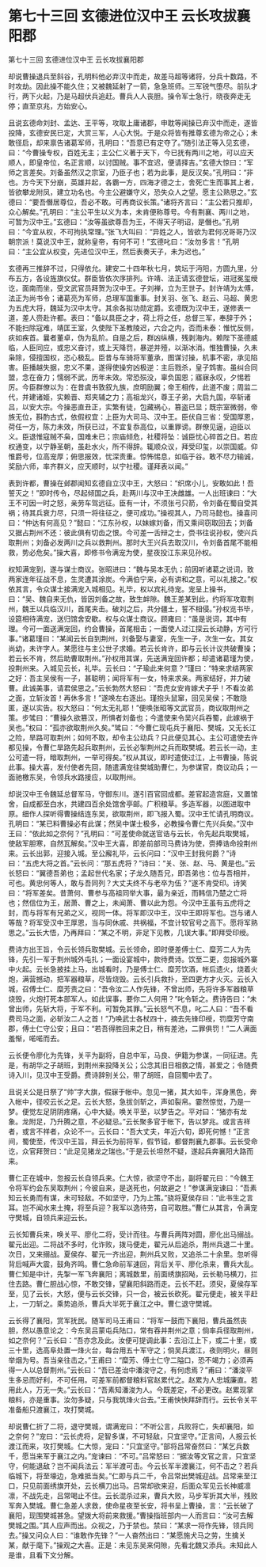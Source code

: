# 第七十三回        玄德进位汉中王        云长攻拔襄阳郡

第七十三回        玄德进位汉中王        云长攻拔襄阳郡


却说曹操退兵至斜谷，孔明料他必弃汉中而走，故差马超等诸将，分兵十数路，不时攻劫。因此操不能久住；又被魏延射了一箭，急急班师。三军锐气堕尽。前队才行，两下火起，乃是马超伏兵追赶。曹兵人人丧胆。操令军士急行，晓夜奔走无停；直至京兆，方始安心。


且说玄德命刘封、孟达、王平等，攻取上庸诸郡，申耽等闻操已弃汉中而走，遂皆投降，玄德安民已定，大赏三军，人心大悦。于是众将皆有推尊玄德为帝之心；未敢径启，却来禀告诸葛军师，孔明曰：“吾意已有定夺了。”随引法正等入见玄德，曰：“今曹操专权，百姓无主；主公仁义著于天下，今已抚有两川之地，可以应天顺人，即皇帝位，名正言顺，以讨国贼。事不宜迟，便请择吉。”玄德大惊曰：“军师之言差矣。刘备虽然汉之宗室，乃臣子也；若为此事，是反汉矣。”孔明曰：“非也。方今天下分崩，英雄并起，各霸一方，四海才德之士，舍死亡生而事其上者，皆欲攀龙附凤，建立功名也。今主公避嫌守义，恐失众人之望。愿主公熟思之。”玄德曰：“要吾僭居尊位，吾必不敢。可再商议长策。”诸将齐言曰：“主公若只推却，众心解矣。”孔明曰：“主公平生以义为本，未肯便称尊号。今有荆襄、两川之地，可暂为汉中王。”玄德曰：“汝等虽欲尊吾为王，不得天子明诏，是僭也。”孔明曰：“今宜从权，不可拘执常理。”张飞大叫曰：“异姓之人，皆欲为君何况哥哥乃汉朝宗派！莫说汉中王，就称皇帝，有何不可！”玄德叱曰：“汝勿多言！”孔明曰：“主公宜从权变，先进位汉中王，然后表奏天子，未为迟也。”


玄德再三推辞不过，只得依允。建安二十四年秋七月，筑坛于沔阳，方圆九里，分布五方，各设旌旗仪仗。群臣皆依次序排列。许靖、法正请玄德登坛，进冠冕玺绶讫，面南而坐，受文武官员拜贺为汉中王。子刘禅，立为王世子。封许靖为太傅，法正为尚书令；诸葛亮为军师，总理军国重事。封关羽、张飞、赵云、马超、黄忠为五虎大将，魏延为汉中太守。其余各拟功勋定爵。玄德既为汉中王，遂修表一道，差人赍赴许都。表曰：“备以具臣之才，荷上将之任，总督三军，奉辞于外；不能扫除寇难，靖匡王室，久使陛下圣教陵迟，六合之内，否而未泰：惟忧反侧，疢如疾首。曩者董卓，伪为乱阶。自是之后，群凶纵横，残剥海内。赖陛下圣德威临，人臣同应，或忠义奋讨，或上天降罚，暴逆并殪，以渐冰消。惟独曹操，久未枭除，侵擅国权，恣心极乱。臣昔与车骑将军董承，图谋讨操，机事不密，承见陷害。臣播越失据，忠义不果，遂得使操穷凶极逆：主后戮杀，皇子鸩害。虽纠合同盟，念在奋力；懦弱不武，历年未效。常恐殒没，辜负国恩；寤寐永叹，夕惕若厉。今臣群僚以为：在昔虞书敦叙九族，庶明励翼；帝王相传，此道不废；周监二代，并建诸姬，实赖晋、郑夹辅之力；高祖龙兴，尊王子弟，大启九国，卒斩诸吕，以安大宗。今操恶直丑正，实繁有徒，包藏祸心，篡盗已显；既宗室微弱，帝族无位，斟酌古式，依假权宜：上臣为大司马、汉中王。臣伏自三省：受国厚恩，荷任一方，陈力未效，所获已过，不宜复忝高位，以重罪谤。群僚见逼，迫臣以义。臣退惟寇贼不枭，国难未已；宗庙倾危，社稷将坠：诚臣忧心碎首之日。若应权通变，以宁静圣朝，虽赴水火，所不得辞。辄顺众议，拜受印玺，以崇国威。仰惟爵号，位高宠厚；俯思报效，忧深责重。惊怖惕息，如临于谷。敢不尽力输诚，奖励六师，率齐群义，应天顺时，以宁社稷。谨拜表以闻。”


表到许都，曹操在邺郡闻知玄德自立汉中王，大怒曰：“织席小儿，安敢如此！吾誓灭之！”即时传令，尽起倾国之兵，赴两川与汉中王决雌雄。一人出班谏曰：“大王不可因一时之怒，亲劳车驾远征。臣有一计，不须张弓只箭，令刘备在蜀自受其祸；待其兵衰力尽，只须一将往征之，便可成功。”操视其人，乃司马懿也。操喜问曰：“仲达有何高见？”懿曰：“江东孙权，以妹嫁刘备，而又乘间窃取回去；刘备又据占荆州不还：彼此俱有切齿之恨。今可差一舌辩之士，赍书往说孙权，使兴兵取荆州；刘备必发两川之兵以救荆州。那时大王兴兵去取汉川，令刘备首尾不能相救，势必危矣。”操大喜，即修书令满宠为使，星夜投江东来见孙权。


权知满宠到，遂与谋士商议。张昭进曰：“魏与吴本无仇；前因听诸葛之说词，致两家连年征战不息，生灵遭其涂炭。今满伯宁来，必有讲和之意，可以礼接之。”权依其言，令众谋士接满宠入城相见。礼毕，权以宾礼待宠。宠呈上操书，曰：“吴、魏自来无仇，皆因刘备之故，致生衅隙。魏王差某到此，约将军攻取荆州，魏王以兵临汉川，首尾夹击。破刘之后，共分疆土，誓不相侵。”孙权览书毕，设筵相待满宠，送归馆舍安歇。权与众谋士商议。顾雍曰：“虽是说词，其中有理。今可一面送满宠回，约会曹操，首尾相击；一面使人过江探云长动静，方可行事。”诸葛瑾曰：“某闻云长自到荆州，刘备娶与妻室，先生一子，次生一女。其女尚幼，未许字人。某愿往与主公世子求婚。若云长肯许，即与云长计议共破曹操；若云长不肯，然后助曹取荆州。”孙权用其谋，先送满宠回许都；却遣诸葛瑾为使，投荆州来。入城见云长，礼毕。云长曰：“子瑜此来何意？”瑾曰：“特来求结两家之好：吾主吴侯有一子，甚聪明；闻将军有一女，特来求亲。两家结好，并力破曹。此诚美事，请君侯思之。”云长勃然大怒曰：“吾虎女安肯嫁犬子乎！不看汝弟之面，立斩汝首！再休多言！”遂唤左右逐出。瑾抱头鼠窜，回见吴侯；不敢隐匿，遂以实告。权大怒曰：“何太无礼耶！”便唤张昭等文武官员，商议取荆州之策。步骘曰：“曹操久欲篡汉，所惧者刘备也；今遣使来令吴兴兵吞蜀，此嫁祸于吴也。”权曰：“孤亦欲取荆州久矣。”骘曰：“今曹仁现屯兵于襄阳、樊城，又无长江之险，旱路可取荆州；如何不取，却令主公动兵？只此便见其心。主公可遣使去许都见操，令曹仁旱路先起兵取荆州，云长必掣荆州之兵而取樊城。若云长一动，主公可遣一将，暗取荆州，一举可得矣。”权从其议，即时遣使过江，上书曹操，陈说此事。操大喜，发付使者先回，随遣满宠往樊城助曹仁，为参谋官，商议动兵；一面驰檄东吴，令领兵水路接应，以取荆州。


却说汉中王令魏延总督军马，守御东川。遂引百官回成都。差官起造宫庭，又置馆舍，自成都至白水，共建四百余处馆舍亭邮。广积粮草。多造军器，以图进取中原。细作人探听得曹操结连东吴，欲取荆州，即飞报入蜀。汉中王忙请孔明商议。孔明曰：“某已料曹操必有此谋；然吴中谋士极多，必教操令曹仁先兴兵矣。”汉中王曰：“依此如之奈何？”孔明曰：“可差使命就送官诰与云长，令先起兵取樊城，使敌军胆寒，自然瓦解矣。”汉中王大喜，即差前部司马费诗为使，赍捧诰命投荆州来。云长出郭，迎接入城。至公廨礼毕，云长问曰：“汉中王封我何爵？”诗曰：“五虎大将之首。”云长问：“那五虎将？”诗曰：“关、张、赵、马、黄是也。”云长怒曰：“翼德吾弟也；孟起世代名家；子龙久随吾兄，即吾弟也：位与吾相并，可也。黄忠何等人，敢与吾同列？大丈夫终不与老卒为伍？”遂不肯受印。诗笑曰：“将军差矣。昔萧何、曹参与高祖同举大事，最为亲近，而韩信乃楚之亡将也；然信位为王，居萧、曹之上，未闻萧、曹以此为怨。今汉中王虽有五虎将之封，而与将军有兄弟之义，视同一体。将军即汉中王，汉中王即将军也。岂与诸人等哉？将军受汉中王厚恩，当与同休戚、共祸福，不宜计较官号之高下。愿将军熟思之。”云长大悟，乃再拜曰：“某之不明，非足下见教，几误大事。”即拜受印绶。


费诗方出王旨，令云长领兵取樊城。云长领命，即时便差傅士仁、糜芳二人为先锋，先引一军于荆州城外屯扎；一面设宴城中，款待费诗。饮至二更，忽报城外寨中火起。云长急披挂上马，出城看时，乃是傅士仁、糜芳饮酒，帐后遗火，烧着火炮，满营撼动，把军器粮草，尽皆烧毁。云长引兵救扑，至四更方才火灭。云长入城，召傅士仁、糜芳责之曰：“吾令汝二人作先锋，不曾出师，先将许多军器粮草烧毁，火炮打死本部军人。如此误事，要你二人何用？”叱令斩之。费诗告曰：“未曾出师，先斩大将，于军不利。可暂免其罪。”云长怒气不息，叱二人曰：“吾不看费司马之面，必斩汝二人之首！”乃唤武士各杖四十，摘去先锋印绶，罚糜芳守南郡，傅士仁守公安；且曰：“若吾得胜回来之日，稍有差池，二罪俱罚！”二人满面羞惭，喏喏而去。


云长便令廖化为先锋，关平为副将，自总中军，马良、伊籍为参谋，一同征进。先是，有胡华之子胡班，到荆州来投降关公；公念其旧日相救之情，甚爱之；令随费诗入川，见汉中王受爵。费诗辞别关公，带了胡班，自回蜀中去了。


且说关公是日祭了“帅”字大旗，假寐于帐中。忽见一猪，其大如牛，浑身黑色，奔入帐中，径咬云长之足。云长大怒，急拔剑斩之，声如裂帛。霎然惊觉，乃是一梦。便觉左足阴阴疼痛，心中大疑。唤关平至，以梦告之。平对曰：“猪亦有龙象。龙附足，乃升腾之意，不必疑忌。”云长聚多官于帐下，告以梦兆。或言吉祥者，或言不祥者，众论不一。云长曰：“吾大丈夫，年近六旬，即死何憾！”正言间，蜀使至，传汉中王旨，拜云长为前将军，假节钺，都督荆襄九郡事。云长受命讫，众官拜贺曰：“此足见猪龙之瑞也。”于是云长坦然不疑，遂起兵奔襄阳大路而来。


曹仁正在城中，忽报云长自领兵来。仁大惊，欲坚守不出，副将翟元曰：“今魏王令将军约会东吴取荆州；今彼自来，是送死也，何故避之！”参谋满宠谏曰：“吾素知云长勇而有谋，未可轻敌。不如坚守，乃为上策。”骁将夏侯存曰：“此书生之言耳。岂不闻水来土掩，将至兵迎？我军以逸待劳，自可取胜。”曹仁从其言，令满宠守樊城，自领兵来迎云长。


云长知曹兵来，唤关平、廖化二将，受计而往。与曹兵两阵对圆，廖化出马搦战。翟元出迎。二将战不多时，化诈败，拨马便走，翟元从后追杀，荆州兵退二十里。次日，又来搦战。夏侯存、翟元一齐出迎，荆州兵又败，又追杀二十余里。忽听得背后喊声大震，鼓角齐鸣。曹仁急命前军速回，背后关平、廖化杀来，曹兵大乱。曹仁知是中计，先掣一军飞奔襄阳；离城数里，前面绣旗招飐，云长勒马横刀，拦住去路。曹仁胆战心惊，不敢交锋，望襄阳斜路而走。云长不赶。须臾，夏侯存军至，见了云长，大怒，便与云长交锋，只一合，被云长砍死。翟元便走，被关平赶上，一刀斩之。乘势追杀，曹兵大半死于襄江之中。曹仁退守樊城。


云长得了襄阳，赏军抚民。随军司马王甫曰：“将军一鼓而下襄阳，曹兵虽然丧胆，然以愚意论之：今东吴吕蒙屯兵陆口，常有吞并荆州之意；倘率兵径取荆州，如之奈何？”云长曰：“吾亦念及此。汝便可提调此事：去沿江上下，或二十里，或三十里，选高阜处置一烽火台，每台用五十军守之；倘吴兵渡江，夜则明火，昼则举烟为号。吾当亲往击之。”王甫曰：“糜芳、傅士仁守二隘口，恐不竭力；必须再得一人以总督荆州。”云长曰：“吾已差治中潘浚守之，有何虑焉？”甫曰：“潘浚平生多忌而好利，不可任用。可差军前都督粮料官赵累代之。赵累为人忠城廉直。若用此人，万无一失。”云长曰：“吾素知潘浚为人。今既差定，不必更改。赵累现掌粮料，亦是重事。汝勿多疑，只与我筑烽火台去。”王甫怏怏拜辞而行。云长令关平准备船只渡襄江，攻打樊城。


却说曹仁折了二将，退守樊城，谓满宠曰：“不听公言，兵败将亡，失却襄阳，如之奈何？”宠曰：“云长虎将，足智多谋，不可轻敌，只宜坚守。”正言间，人报云长渡江而来，攻打樊城。仁大惊，宠曰：“只宜坚守。”部将吕常奋然曰：“某乞兵数千，愿当来军于襄江之内。”宠谏曰：“不可。”吕常怒曰：“据汝等文官之言，只宜坚守，何能退敌？岂不闻兵法云：军半渡可击。今云长军半渡襄江，何不击之？若兵临城下，将至壕边，急难抵当矣。”仁即与兵二千，令吕常出樊城迎战。吕常来至江口，只见前面绣旗开处，云长横刀出马。吕常却欲来迎，后面众军见云长神威凛凛，不战先走，吕常喝止不住。云长混杀过来，曹兵大败，马步军折其大半，残败军奔入樊城。曹仁急差人求救，使命星夜至长安，将书呈上曹操，言：“云长破了襄阳，现围樊城甚急。望拨大将前来救援。”曹操指班部内一人而言曰：“汝可去解樊城之围。”其人应声而出。众视之，乃于禁也。禁曰：“某求一将作先锋，领兵同去。”操又问众人曰：“谁敢作先锋？”一人奋然出曰：“某愿施犬马之劳，生擒关某，献于麾下。”操观之大喜。正是：未见东吴来伺隙，先看北魏又添兵。未知此人是谁，且看下文分解。
